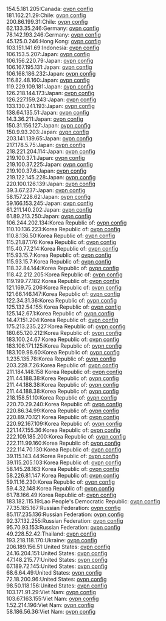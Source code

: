 154.5.181.205:Canada: [ovpn config](vpn/154_5_181_205.ovpn)  
181.162.21.29:Chile: [ovpn config](vpn/181_162_21_29.ovpn)  
200.86.199.31:Chile: [ovpn config](vpn/200_86_199_31.ovpn)  
62.133.35.246:Germany: [ovpn config](vpn/62_133_35_246.ovpn)  
78.142.193.246:Germany: [ovpn config](vpn/78_142_193_246.ovpn)  
45.125.0.246:Hong Kong: [ovpn config](vpn/45_125_0_246.ovpn)  
103.151.141.69:Indonesia: [ovpn config](vpn/103_151_141_69.ovpn)  
106.153.5.207:Japan: [ovpn config](vpn/106_153_5_207.ovpn)  
106.156.220.79:Japan: [ovpn config](vpn/106_156_220_79.ovpn)  
106.167.195.131:Japan: [ovpn config](vpn/106_167_195_131.ovpn)  
106.168.186.232:Japan: [ovpn config](vpn/106_168_186_232.ovpn)  
116.82.48.160:Japan: [ovpn config](vpn/116_82_48_160.ovpn)  
119.229.109.181:Japan: [ovpn config](vpn/119_229_109_181.ovpn)  
126.218.144.173:Japan: [ovpn config](vpn/126_218_144_173.ovpn)  
126.227.159.243:Japan: [ovpn config](vpn/126_227_159_243.ovpn)  
133.130.241.193:Japan: [ovpn config](vpn/133_130_241_193.ovpn)  
138.64.135.51:Japan: [ovpn config](vpn/138_64_135_51.ovpn)  
14.3.36.211:Japan: [ovpn config](vpn/14_3_36_211.ovpn)  
150.31.156.127:Japan: [ovpn config](vpn/150_31_156_127.ovpn)  
150.9.93.203:Japan: [ovpn config](vpn/150_9_93_203.ovpn)  
203.141.139.65:Japan: [ovpn config](vpn/203_141_139_65.ovpn)  
217.178.5.75:Japan: [ovpn config](vpn/217_178_5_75.ovpn)  
218.221.204.114:Japan: [ovpn config](vpn/218_221_204_114.ovpn)  
219.100.37.1:Japan: [ovpn config](vpn/219_100_37_1.ovpn)  
219.100.37.225:Japan: [ovpn config](vpn/219_100_37_225.ovpn)  
219.100.37.6:Japan: [ovpn config](vpn/219_100_37_6.ovpn)  
219.122.145.228:Japan: [ovpn config](vpn/219_122_145_228.ovpn)  
220.100.126.139:Japan: [ovpn config](vpn/220_100_126_139.ovpn)  
39.3.67.237:Japan: [ovpn config](vpn/39_3_67_237.ovpn)  
58.157.228.62:Japan: [ovpn config](vpn/58_157_228_62.ovpn)  
59.166.153.245:Japan: [ovpn config](vpn/59_166_153_245.ovpn)  
61.211.140.202:Japan: [ovpn config](vpn/61_211_140_202.ovpn)  
61.89.213.250:Japan: [ovpn config](vpn/61_89_213_250.ovpn)  
106.244.202.134:Korea Republic of: [ovpn config](vpn/106_244_202_134.ovpn)  
110.10.136.223:Korea Republic of: [ovpn config](vpn/110_10_136_223.ovpn)  
110.8.136.50:Korea Republic of: [ovpn config](vpn/110_8_136_50.ovpn)  
115.21.87.176:Korea Republic of: [ovpn config](vpn/115_21_87_176.ovpn)  
115.40.77.214:Korea Republic of: [ovpn config](vpn/115_40_77_214.ovpn)  
115.93.15.7:Korea Republic of: [ovpn config](vpn/115_93_15_7.ovpn)  
115.93.15.7:Korea Republic of: [ovpn config](vpn/115_93_15_7.ovpn)  
118.32.84.144:Korea Republic of: [ovpn config](vpn/118_32_84_144.ovpn)  
118.42.212.205:Korea Republic of: [ovpn config](vpn/118_42_212_205.ovpn)  
119.199.77.182:Korea Republic of: [ovpn config](vpn/119_199_77_182.ovpn)  
121.169.75.206:Korea Republic of: [ovpn config](vpn/121_169_75_206.ovpn)  
121.66.146.147:Korea Republic of: [ovpn config](vpn/121_66_146_147.ovpn)  
122.34.31.36:Korea Republic of: [ovpn config](vpn/122_34_31_36.ovpn)  
125.132.54.155:Korea Republic of: [ovpn config](vpn/125_132_54_155.ovpn)  
125.142.67.1:Korea Republic of: [ovpn config](vpn/125_142_67_1.ovpn)  
14.47.151.204:Korea Republic of: [ovpn config](vpn/14_47_151_204.ovpn)  
175.213.235.227:Korea Republic of: [ovpn config](vpn/175_213_235_227.ovpn)  
180.65.120.212:Korea Republic of: [ovpn config](vpn/180_65_120_212.ovpn)  
183.100.24.67:Korea Republic of: [ovpn config](vpn/183_100_24_67.ovpn)  
183.106.171.125:Korea Republic of: [ovpn config](vpn/183_106_171_125.ovpn)  
183.109.98.60:Korea Republic of: [ovpn config](vpn/183_109_98_60.ovpn)  
1.235.135.78:Korea Republic of: [ovpn config](vpn/1_235_135_78.ovpn)  
203.228.7.26:Korea Republic of: [ovpn config](vpn/203_228_7_26.ovpn)  
211.184.148.158:Korea Republic of: [ovpn config](vpn/211_184_148_158.ovpn)  
211.44.188.38:Korea Republic of: [ovpn config](vpn/211_44_188_38.ovpn)  
211.44.188.38:Korea Republic of: [ovpn config](vpn/211_44_188_38.ovpn)  
211.44.188.38:Korea Republic of: [ovpn config](vpn/211_44_188_38.ovpn)  
218.158.51.10:Korea Republic of: [ovpn config](vpn/218_158_51_10.ovpn)  
220.70.29.240:Korea Republic of: [ovpn config](vpn/220_70_29_240.ovpn)  
220.86.34.99:Korea Republic of: [ovpn config](vpn/220_86_34_99.ovpn)  
220.89.70.121:Korea Republic of: [ovpn config](vpn/220_89_70_121.ovpn)  
220.92.167.109:Korea Republic of: [ovpn config](vpn/220_92_167_109.ovpn)  
221.147.155.36:Korea Republic of: [ovpn config](vpn/221_147_155_36.ovpn)  
222.109.185.200:Korea Republic of: [ovpn config](vpn/222_109_185_200.ovpn)  
222.111.99.160:Korea Republic of: [ovpn config](vpn/222_111_99_160.ovpn)  
222.114.70.130:Korea Republic of: [ovpn config](vpn/222_114_70_130.ovpn)  
39.115.143.44:Korea Republic of: [ovpn config](vpn/39_115_143_44.ovpn)  
39.115.205.103:Korea Republic of: [ovpn config](vpn/39_115_205_103.ovpn)  
58.145.28.163:Korea Republic of: [ovpn config](vpn/58_145_28_163.ovpn)  
58.226.81.147:Korea Republic of: [ovpn config](vpn/58_226_81_147.ovpn)  
59.11.16.230:Korea Republic of: [ovpn config](vpn/59_11_16_230.ovpn)  
59.4.32.148:Korea Republic of: [ovpn config](vpn/59_4_32_148.ovpn)  
61.78.166.49:Korea Republic of: [ovpn config](vpn/61_78_166_49.ovpn)  
183.182.115.19:Lao People's Democratic Republic: [ovpn config](vpn/183_182_115_19.ovpn)  
77.35.185.167:Russian Federation: [ovpn config](vpn/77_35_185_167.ovpn)  
85.117.235.136:Russian Federation: [ovpn config](vpn/85_117_235_136.ovpn)  
92.37.132.255:Russian Federation: [ovpn config](vpn/92_37_132_255.ovpn)  
95.70.93.153:Russian Federation: [ovpn config](vpn/95_70_93_153.ovpn)  
49.228.52.42:Thailand: [ovpn config](vpn/49_228_52_42.ovpn)  
193.218.118.170:Ukraine: [ovpn config](vpn/193_218_118_170.ovpn)  
206.189.156.51:United States: [ovpn config](vpn/206_189_156_51.ovpn)  
24.16.204.151:United States: [ovpn config](vpn/24_16_204_151.ovpn)  
47.148.215.77:United States: [ovpn config](vpn/47_148_215_77.ovpn)  
67.189.72.145:United States: [ovpn config](vpn/67_189_72_145.ovpn)  
68.6.64.49:United States: [ovpn config](vpn/68_6_64_49.ovpn)  
72.18.200.96:United States: [ovpn config](vpn/72_18_200_96.ovpn)  
98.50.118.156:United States: [ovpn config](vpn/98_50_118_156.ovpn)  
103.171.91.29:Viet Nam: [ovpn config](vpn/103_171_91_29.ovpn)  
103.67.163.155:Viet Nam: [ovpn config](vpn/103_67_163_155.ovpn)  
1.52.214.196:Viet Nam: [ovpn config](vpn/1_52_214_196.ovpn)  
58.186.56.36:Viet Nam: [ovpn config](vpn/58_186_56_36.ovpn)  
